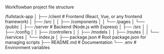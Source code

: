 Workflowban project
file structure

/fullstack-app
│
├── /client              # Frontend (React, Vue, or any frontend framework)
│   ├── /src
│   │   ├── /components
│   │   └── /pages
│   └── /public
│
├── /server              # Backend (Node.js with Express)
│   ├── /src
│   │   ├── /config
│   │   ├── /controllers
│   │   ├── /models
│   │   ├── /routes
│   │   └── /services
│   └── index.js
│
├── package.json         # Root package.json for managing scripts
├── README.md            # Documentation
└── .env                 # Environment variables
